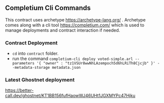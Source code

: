 ## Completium Cli Commands

This contract uses archetype https://archetype-lang.org/ . Archetype comes along with a cli tool https://completium.com/ which is used to manage deployments and contract interaction if needed.

### Contract Deployment

- `cd` into `contract` folder.
- run the command `completium-cli deploy voted-simple.arl --parameters '{ "owner" : "tz1VSUr8wwNhLAzempoch5d6hLRiTh8Cjcjb" }' --metadata-storage metadata.json`


### Latest Ghostnet deployment

https://better-call.dev/ghostnet/KT1BB156fufHaowWJ46UHt1JGXMYPc47Hjku